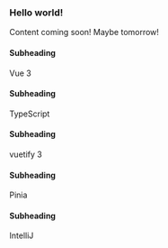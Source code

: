 ### Hello world!
Content coming soon! Maybe tomorrow!

#### Subheading
Vue 3

#### Subheading
TypeScript

#### Subheading
vuetify 3

#### Subheading
Pinia

#### Subheading
IntelliJ
